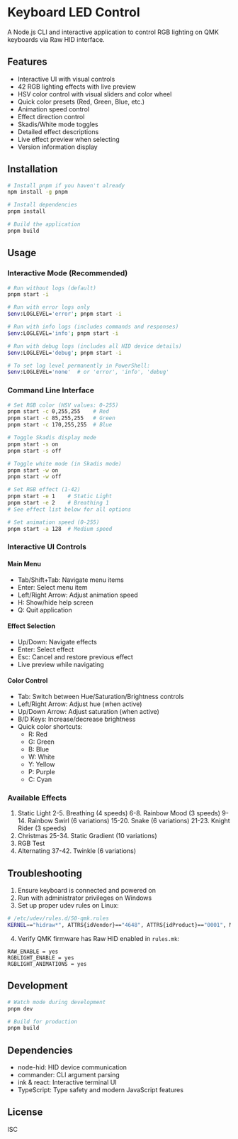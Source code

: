 # Keyboard LED Control

A Node.js CLI and interactive application to control RGB lighting on QMK keyboards via Raw HID interface.

## Features

- Interactive UI with visual controls
- 42 RGB lighting effects with live preview
- HSV color control with visual sliders and color wheel
- Quick color presets (Red, Green, Blue, etc.)
- Animation speed control
- Effect direction control
- Skadis/White mode toggles
- Detailed effect descriptions
- Live effect preview when selecting
- Version information display

## Installation

```bash
# Install pnpm if you haven't already
npm install -g pnpm

# Install dependencies
pnpm install

# Build the application
pnpm build
```

## Usage

### Interactive Mode (Recommended)

```bash
# Run without logs (default)
pnpm start -i

# Run with error logs only
$env:LOGLEVEL='error'; pnpm start -i

# Run with info logs (includes commands and responses)
$env:LOGLEVEL='info'; pnpm start -i

# Run with debug logs (includes all HID device details)
$env:LOGLEVEL='debug'; pnpm start -i

# To set log level permanently in PowerShell:
$env:LOGLEVEL='none'  # or 'error', 'info', 'debug'
```

### Command Line Interface

```bash
# Set RGB color (HSV values: 0-255)
pnpm start -c 0,255,255    # Red
pnpm start -c 85,255,255   # Green
pnpm start -c 170,255,255  # Blue

# Toggle Skadis display mode
pnpm start -s on
pnpm start -s off

# Toggle white mode (in Skadis mode)
pnpm start -w on
pnpm start -w off

# Set RGB effect (1-42)
pnpm start -e 1    # Static Light
pnpm start -e 2    # Breathing 1
# See effect list below for all options

# Set animation speed (0-255)
pnpm start -a 128  # Medium speed
```

### Interactive UI Controls

#### Main Menu

- Tab/Shift+Tab: Navigate menu items
- Enter: Select menu item
- Left/Right Arrow: Adjust animation speed
- H: Show/hide help screen
- Q: Quit application

#### Effect Selection

- Up/Down: Navigate effects
- Enter: Select effect
- Esc: Cancel and restore previous effect
- Live preview while navigating

#### Color Control

- Tab: Switch between Hue/Saturation/Brightness controls
- Left/Right Arrow: Adjust hue (when active)
- Up/Down Arrow: Adjust saturation (when active)
- B/D Keys: Increase/decrease brightness
- Quick color shortcuts:
  - R: Red
  - G: Green
  - B: Blue
  - W: White
  - Y: Yellow
  - P: Purple
  - C: Cyan

### Available Effects

1. Static Light
   2-5. Breathing (4 speeds)
   6-8. Rainbow Mood (3 speeds)
   9-14. Rainbow Swirl (6 variations)
   15-20. Snake (6 variations)
   21-23. Knight Rider (3 speeds)
2. Christmas
   25-34. Static Gradient (10 variations)
3. RGB Test
4. Alternating
   37-42. Twinkle (6 variations)

## Troubleshooting

1. Ensure keyboard is connected and powered on
2. Run with administrator privileges on Windows
3. Set up proper udev rules on Linux:

```bash
# /etc/udev/rules.d/50-qmk.rules
KERNEL=="hidraw*", ATTRS{idVendor}=="4648", ATTRS{idProduct}=="0001", MODE="0666"
```

4. Verify QMK firmware has Raw HID enabled in `rules.mk`:

```make
RAW_ENABLE = yes
RGBLIGHT_ENABLE = yes
RGBLIGHT_ANIMATIONS = yes
```

## Development

```bash
# Watch mode during development
pnpm dev

# Build for production
pnpm build
```

## Dependencies

- node-hid: HID device communication
- commander: CLI argument parsing
- ink & react: Interactive terminal UI
- TypeScript: Type safety and modern JavaScript features

## License

ISC
